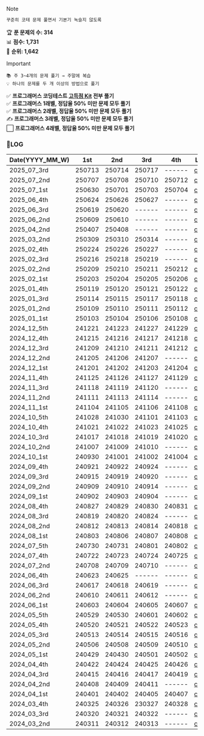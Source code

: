 > [!NOTE]
> ```sh
> 꾸준히 코테 문제 풀면서 기본기 녹슬지 않도록
> ```
> 🏆 **푼 문제의 수: 314**  
> 📊 **점수: 1,731**  
> 🏅 **순위: 1,642**
  
  
> [!IMPORTANT]
> ```
> 📚 주 3~4개의 문제 풀기 → 주말에 복습
> 💡 하나의 문제를 두 개 이상의 방법으로 풀기
>  ```
> ✅ **프로그래머스 코딩테스트 [고득점 Kit](https://school.programmers.co.kr/learn/challenges?tab=algorithm_practice_kit) 전부 풀기**  
> ✅ **프로그래머스 1래벨, 정답율 50% 미만 문제 모두 풀기**  
> ✅ **프로그래머스 2래벨, 정답율 50% 미만 문제 모두 풀기**  
> ✍️ **프로그래머스 3래벨, 정답율 50% 미만 문제 모두 풀기**  
> ⬜ **프로그래머스 4래벨, 정답율 50% 미만 문제 모두 풀기**  


### 📝LOG
| Date(YYYY_MM_W) | 1st | 2nd | 3rd | 4th | Link |
| ------------| ------ | ------ | ------ | ------ | -------------------------- |
| 2025_07_3rd | 250713 | 250714 | 250717 | ------ | [code](/2025_07_3rd.ipynb) |
| 2025_07_2nd | 250707 | 250708 | 250710 | 250712 | [code](/2025_07_2nd.ipynb) |
| 2025_07_1st | 250630 | 250701 | 250703 | 250704 | [code](/2025_07_1st.ipynb) |
| 2025_06_4th | 250624 | 250626 | 250627 | ------ | [code](/2025_06_4th.ipynb) |
| 2025_06_3rd | 250619 | 250620 | ------ | ------ | [code](/2025_06_3rd.ipynb) |
| 2025_06_2nd | 250609 | 250610 | ------ | ------ | [code](/2025_06_2nd.ipynb) |
| 2025_04_2nd | 250407 | 250408 | ------ | ------ | [code](/2025_04_2nd.ipynb) |
| 2025_03_2nd | 250309 | 250310 | 250314 | ------ | [code](/2025_03_2nd.ipynb) |
| 2025_02_4th | 250224 | 250226 | 250227 | ------ | [code](/2025_02_4th.ipynb) |
| 2025_02_3rd | 250216 | 250218 | 250219 | ------ | [code](/2025_02_3rd.ipynb) |
| 2025_02_2nd | 250209 | 250210 | 250211 | 250212 | [code](/2025_02_2nd.ipynb) |
| 2025_02_1st | 250203 | 250204 | 250205 | 250206 | [code](/2025_02_1st.ipynb) |
| 2025_01_4th | 250119 | 250120 | 250121 | 250122 | [code](/2025_01_4th.ipynb) |
| 2025_01_3rd | 250114 | 250115 | 250117 | 250118 | [code](/2025_01_3rd.ipynb) |
| 2025_01_2nd | 250109 | 250110 | 250111 | 250112 | [code](/2025_01_2nd.ipynb) |
| 2025_01_1st | 250103 | 250104 | 250106 | 250108 | [code](/2025_01_1st.ipynb) |
| 2024_12_5th | 241221 | 241223 | 241227 | 241229 | [code](/2024/2024_12_5th.ipynb) |
| 2024_12_4th | 241215 | 241216 | 241217 | 241218 | [code](/2024/2024_12_4th.ipynb) |
| 2024_12_3rd | 241209 | 241210 | 241211 | 241212 | [code](/2024/2024_12_3rd.ipynb) |
| 2024_12_2nd | 241205 | 241206 | 241207 | ------ | [code](/2024/2024_12_2nd.ipynb) |
| 2024_12_1st | 241201 | 241202 | 241203 | 241204 | [code](/2024/2024_12_1st.ipynb) |
| 2024_11_4th | 241125 | 241126 | 241127 | 241129 | [code](/2024/2024_11_4th.ipynb) |
| 2024_11_3rd | 241118 | 241119 | 241120 | ------ | [code](/2024/2024_11_3rd.ipynb) |
| 2024_11_2nd | 241111 | 241113 | 241114 | ------ | [code](/2024/2024_11_2nd.ipynb) |
| 2024_11_1st | 241104 | 241105 | 241106 | 241108 | [code](/2024/2024_11_1st.ipynb) |
| 2024_10_5th | 241028 | 241030 | 241101 | 241103 | [code](/2024/2024_10_5th.ipynb) |
| 2024_10_4th | 241021 | 241022 | 241023 | 241025 | [code](/2024/2024_10_4th.ipynb) |
| 2024_10_3rd | 241017 | 241018 | 241019 | 241020 | [code](/2024/2024_10_3rd.ipynb) |
| 2024_10_2nd | 241007 | 241009 | 241010 | ------ | [code](/2024/2024_10_2nd.ipynb) |
| 2024_10_1st | 240930 | 241001 | 241002 | 241004 | [code](/2024/2024_10_1st.ipynb) |
| 2024_09_4th | 240921 | 240922 | 240924 | ------ | [code](/2024/2024_09_4th.ipynb) |
| 2024_09_3rd | 240915 | 240919 | 240920 | ------ | [code](/2024/2024_09_3rd.ipynb) |
| 2024_09_2nd | 240909 | 240910 | 240914 | ------ | [code](/2024/2024_09_2nd.ipynb) |
| 2024_09_1st | 240902 | 240903 | 240904 | ------ | [code](/2024/2024_09_1st.ipynb) |
| 2024_08_4th | 240827 | 240829 | 240830 | 240831 | [code](/2024/2024_08_4th.ipynb) |
| 2024_08_3rd | 240819 | 240820 | 240824 | ------ | [code](/2024/2024_08_3rd.ipynb) |
| 2024_08_2nd | 240812 | 240813 | 240814 | 240818 | [code](/2024/2024_08_2nd.ipynb) |
| 2024_08_1st | 240803 | 240806 | 240807 | 240808 | [code](/2024/2024_08_1st.ipynb) |
| 2024_07_5th | 240730 | 240731 | 240801 | 240802 | [code](/2024/2024_07_5th.ipynb) |
| 2024_07_4th | 240722 | 240723 | 240724 | 240725 | [code](/2024/2024_07_4th.ipynb) |
| 2024_07_2nd | 240708 | 240709 | 240710 | ------ | [code](/2024/2024_07_2nd.ipynb) |
| 2024_06_4th | 240623 | 240625 | ------ | ------ | [code](/2024/2024_06_4th.ipynb) |
| 2024_06_3rd | 240617 | 240618 | 240619 | ------ | [code](/2024/2024_06_3rd.ipynb) |
| 2024_06_2nd | 240610 | 240611 | 240612 | ------ | [code](/2024/2024_06_2nd.ipynb) |
| 2024_06_1st | 240603 | 240604 | 240605 | 240607 | [code](/2024/2024_06_1st.ipynb) |
| 2024_05_5th | 240529 | 240530 | 240601 | 240602 | [code](/2024/2024_05_5th.ipynb) |
| 2024_05_4th | 240520 | 240521 | 240522 | 240523 | [code](/2024/2024_05_4th.ipynb) |
| 2024_05_3rd | 240513 | 240514 | 240515 | 240516 | [code](/2024/2024_05_3rd.ipynb) |
| 2024_05_2nd | 240506 | 240508 | 240509 | 240510 | [code](/2024/2024_05_2nd.ipynb) |
| 2024_05_1st | 240429 | 240430 | 240501 | 240502 | [code](/2024/2024_05_1st.ipynb) |
| 2024_04_4th | 240422 | 240424 | 240425 | 240426 | [code](/2024/2024_04_4th.ipynb) |
| 2024_04_3rd | 240415 | 240416 | 240417 | 240419 | [code](/2024/2024_04_3rd.ipynb) |
| 2024_04_2nd | 240408 | 240409 | 240411 | ------ | [code](/2024/2024_04_2nd.ipynb) |
| 2024_04_1st | 240401 | 240402 | 240405 | 240407 | [code](/2024/2024_04_1st.ipynb) |
| 2024_03_4th | 240325 | 240326 | 230327 | 240328 | [code](/2024/2024_03_4th.ipynb) |
| 2024_03_3rd | 240320 | 240321 | 240322 | ------ | [code](/2024/2024_03_3rd.ipynb) |
| 2024_03_2nd | 240311 | 240312 | 240313 | ------ | [code](/2024/2024_03_2nd.ipynb) |
